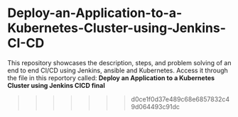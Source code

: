 # Deploy-an-Application-to-a-Kubernetes-Cluster-using-Jenkins-CI-CD
This repository showcases the description, steps, and problem solving of an end to end CI/CD using Jenkins, ansible and Kubernetes.
Access it through the file in this reportory called: **Deploy an Application to a Kubernetes Cluster using Jenkins CICD final**
>>>>>>> d0ce1f0d37e489c68e6857832c49d064493c91dc
